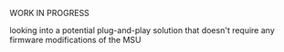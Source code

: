 WORK IN PROGRESS

looking into a potential plug-and-play solution that doesn't require any firmware modifications of the MSU